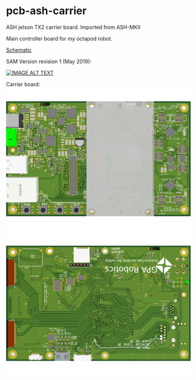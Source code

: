 # pcb-ash-carrier
ASH jetson TX2 carrier board. Imported from ASH-MKII

Main controller board for my octapod robot. 

[Schematic](https://raw.githubusercontent.com/Atmelfan/pcb-ash-carrier/master/schematic.PDF)

SAM Version revision 1 (May 2019):

[![IMAGE ALT TEXT](http://img.youtube.com/vi/Iza4ah-3IUo/0.jpg)](http://www.youtube.com/watch?v=Iza4ah-3IUo "SAM the octapod")

Carrier board:
![Top side](https://github.com/Atmelfan/pcb-ash-carrier/blob/master/board_top.png)
![Bottom side](https://github.com/Atmelfan/pcb-ash-carrier/blob/master/board_bot.png)
